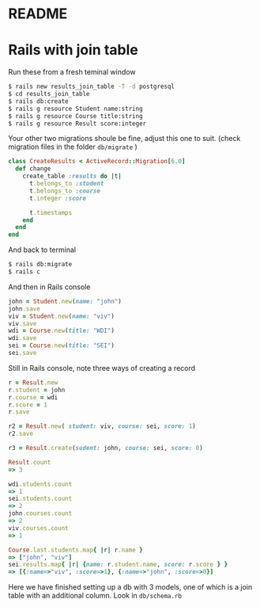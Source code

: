 # README

# Rails with join table

Run these from a fresh teminal window
```sh
$ rails new results_join_table -T -d postgresql
$ cd results_join_table
$ rails db:create
$ rails g resource Student name:string
$ rails g resource Course title:string
$ rails g resource Result score:integer
```

Your other two migrations shoule be fine, adjust this one to suit.
(check migration files in the folder `db/migrate` )
```rb
class CreateResults < ActiveRecord::Migration[6.0]
  def change
    create_table :results do |t|
      t.belongs_to :student
      t.belongs_to :course
      t.integer :score

      t.timestamps
    end
  end
end
```

And back to terminal
```sh
$ rails db:migrate
$ rails c
```

And then in Rails console
```rb
john = Student.new(name: "john")
john.save
viv = Student.new(name: "viv")
viv.save
wdi = Course.new(title: "WDI")
wdi.save
sei = Course.new(title: "SEI")
sei.save
```

Still in Rails console, note three ways of creating a record
```rb
r = Result.new
r.student = john
r.course = wdi
r.score = 1
r.save

r2 = Result.new( student: viv, course: sei, score: 1)
r2.save

r3 = Result.create(sudent: john, course: sei, score: 0)

Result.count 
=> 3

wdi.students.count 
=> 1
sei.students.count 
=> 2
john.courses.count 
=> 2
viv.courses.count 
=> 1

Course.last.students.map{ |r| r.name } 
=> ["john", "viv"]
sei.results.map{ |r| {name: r.student.name, score: r.score } } 
=> [{:name=>"viv", :score=>1}, {:name=>"john", :score=>0}]

```

Here we have finished setting up a db with 3 models, one of which is a join table with an additional column.
Look in `db/schema.rb`
